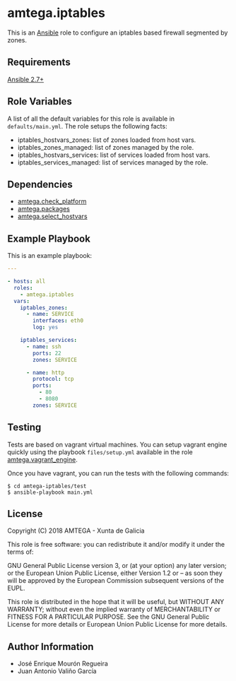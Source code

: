 # amtega.iptables

This is an [Ansible](http://www.ansible.com) role to configure an iptables based firewall segmented by zones.

## Requirements

[Ansible 2.7+](http://docs.ansible.com/ansible/latest/intro_installation.html)

## Role Variables

A list of all the default variables for this role is available in `defaults/main.yml`. The role setups the following facts:

- iptables_hostvars_zones: list of zones loaded from host vars.
- iptables_zones_managed: list of zones managed by the role.
- iptables_hostvars_services: list of services loaded from host vars.
- iptables_services_managed: list of services managed by the role.

## Dependencies

- [amtega.check_platform](https://galaxy.ansible.com/amtega/check_platform)
- [amtega.packages](https://galaxy.ansible.com/amtega/packages)
- [amtega.select_hostvars](https://galaxy.ansible.com/amtega/select_hostvars)

## Example Playbook

This is an example playbook:

```yaml
---

- hosts: all
  roles:
    - amtega.iptables
  vars:
    iptables_zones:
      - name: SERVICE
        interfaces: eth0
        log: yes

    iptables_services:
      - name: ssh
        ports: 22
        zones: SERVICE

      - name: http
        protocol: tcp
        ports:
          - 80
          - 8080
        zones: SERVICE
```

## Testing

Tests are based on vagrant virtual machines. You can setup vagrant engine quickly using the playbook `files/setup.yml` available in the role [amtega.vagrant_engine](https://galaxy.ansible.com/amtega/vagrant_engine).

Once you have vagrant, you can run the tests with the following commands:

```shell
$ cd amtega-iptables/test
$ ansible-playbook main.yml
```

## License

Copyright (C) 2018 AMTEGA - Xunta de Galicia

This role is free software: you can redistribute it and/or modify it under the terms of:

GNU General Public License version 3, or (at your option) any later version; or the European Union Public License, either Version 1.2 or – as soon they will be approved by the European Commission ­subsequent versions of the EUPL.

This role is distributed in the hope that it will be useful, but WITHOUT ANY WARRANTY; without even the implied warranty of MERCHANTABILITY or FITNESS FOR A PARTICULAR PURPOSE.  See the GNU General Public License for more details or European Union Public License for more details.

## Author Information

- José Enrique Mourón Regueira
- Juan Antonio Valiño García
